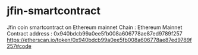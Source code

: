 # jfin-smartcontract
Jfin coin smartcontract on Ethereum mainnet 
Chain : Ethereum Mainnet 
Contract address : 0x940bdcb99a0ee5fb008a606778ae87ed9789f257
https://etherscan.io/token/0x940bdcb99a0ee5fb008a606778ae87ed9789f257#code
